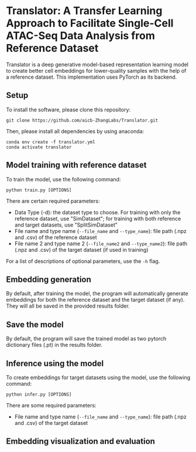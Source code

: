 # Translator: A Transfer Learning Approach to Facilitate Single-Cell ATAC-Seq Data Analysis from Reference Dataset

Translator is a deep generative model-based representation learning model to create better cell embeddings for lower-quality samples with the help of a reference dataset. This implementation uses PyTorch as its backend. 

## Setup

To install the software, please clone this repository:

```
git clone https://github.com/aicb-ZhangLabs/Translator.git
```

Then, please install all dependencies by using anaconda:

```
conda env create -f translator.yml
conda activate translator
```

## Model training with reference dataset

To train the model, use the following command:

```
python train.py [OPTIONS]
```

There are certain required parameters:

- Data Type (-d): the dataset type to choose. For training with only the reference dataset, use "SimDataset"; for training with both reference and target datasets, use "SplitSimDataset"
- File name and type name (`--file_name` and `--type_name`): file path (.npz and .csv) of the reference dataset
- File name 2 and type name 2 (`--file_name2` and `--type_name2`): file path (.npz and .csv) of the target dataset (if used in training)

For a list of descriptions of optional parameters, use the `-h` flag. 

## Embedding generation

By default, after training the model, the program will automatically generate embeddings for both the reference dataset and the target dataset (if any). They will all be saved in the provided results folder.

## Save the model

By default, the program will save the trained model as two pytorch dictionary files (.pt) in the results folder. 

## Inference using the model

To create embeddings for target datasets using the model, use the following command:

```
python infer.py [OPTIONS]
```

There are some required parameters:

- File name and type name (`--file_name` and `--type_name`): file path (.npz and .csv) of the target dataset



## Embedding visualization and evaluation

